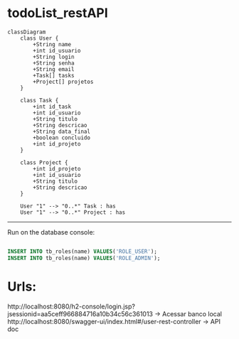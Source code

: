 # todoList_restAPI

```mermaid
classDiagram
    class User {
        +String name
        +int id_usuario
        +String login
        +String senha
        +String email
        +Task[] tasks
        +Project[] projetos
    }

    class Task {
        +int id_task
        +int id_usuario
        +String titulo
        +String descricao
        +String data_final
        +boolean concluido
        +int id_projeto
    }

    class Project {
        +int id_projeto
        +int id_usuario
        +String titulo
        +String descricao
    }

    User "1" --> "0..*" Task : has
    User "1" --> "0..*" Project : has
```
---

Run on the database console:

```sql

INSERT INTO tb_roles(name) VALUES('ROLE_USER');
INSERT INTO tb_roles(name) VALUES('ROLE_ADMIN');

```

# Urls:

http://localhost:8080/h2-console/login.jsp?jsessionid=aa5ceff966884716a10b34c56c361013 -> Acessar banco local
http://localhost:8080/swagger-ui/index.html#/user-rest-controller -> API doc